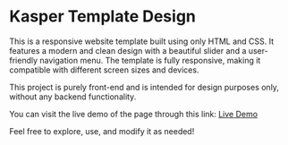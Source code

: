 # Kasper Template Design  

This is a responsive website template built using only HTML and CSS. It features a modern and clean design with a beautiful slider and a user-friendly navigation menu. The template is fully responsive, making it compatible with different screen sizes and devices.  

This project is purely front-end and is intended for design purposes only, without any backend functionality.  

You can visit the live demo of the page through this link: [Live Demo](https://abdulghani99i.github.io/kasper-template-design/)  

Feel free to explore, use, and modify it as needed!  
